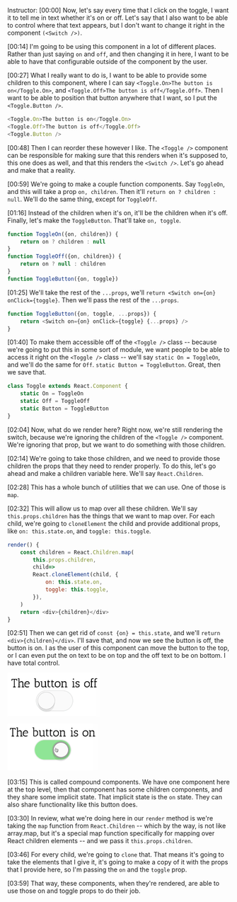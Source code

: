 Instructor: [00:00] Now, let's say every time that I click on the toggle, I want it to tell me in text whether it's on or off. Let's say that I also want to be able to control where that text appears, but I don't want to change it right in the component `(<Switch />)`.

[00:14] I'm going to be using this component in a lot of different places. Rather than just saying `on` and `off`, and then changing it in here, I want to be able to have that configurable outside of the component by the user.

[00:27] What I really want to do is, I want to be able to provide some children to this component, where I can say `<Toggle.On>The button is on</Toggle.On>`, and `<Toggle.Off>The button is off</Toggle.Off>`. Then I want to be able to position that button anywhere that I want, so I put the `<Toggle.Button />`.

```js
<Toggle.On>The button is on</Toggle.On>
<Toggle.Off>The button is off</Toggle.Off>
<Toggle.Button />
```
[00:48] Then I can reorder these however I like. The `<Toggle />` component can be responsible for making sure that this renders when it's supposed to, this one does as well, and that this renders the `<Switch />`. Let's go ahead and make that a reality.

[00:59] We're going to make a couple function components. Say `ToggleOn`, and this will take a prop `on, children`. Then it'll `return on ? children : null`. We'll do the same thing, except for `ToggleOff`.

[01:16] Instead of the children when it's on, it'll be the children when it's off. Finally, let's make the `ToggleButton`. That'll take `on, toggle`.

```js
function ToggleOn({on, children}) {
    return on ? children : null
}
function ToggleOff({on, children}) {
    return on ? null : children
}
function ToggleButton({on, toggle})
```

[01:25] We'll take the rest of the `...props`, we'll `return <Switch on={on} onClick={toggle}`. Then we'll pass the rest of the `...props`.

```js
function ToggleButton({on, toggle, ...props}) {
    return <Switch on={on} onClick={toggle} {...props} />
}
```

[01:40] To make them accessible off of the `<Toggle />` class -- because we're going to put this in some sort of module, we want people to be able to access it right on the `<Toggle />` class -- we'll say `static On = ToggleOn`, and we'll do the same for `Off`. `static Button = ToggleButton`. Great, then we save that.

```js
class Toggle extends React.Component {
    static On = ToggleOn
    static Off = ToggleOff
    static Button = ToggleButton
}
```

[02:04] Now, what do we render here? Right now, we're still rendering the switch, because we're ignoring the children of the `<Toggle />` component. We're ignoring that prop, but we want to do something with those children.

[02:14] We're going to take those children, and we need to provide those children the props that they need to render properly. To do this, let's go ahead and make a children variable here. We'll say `React.Children`.

[02:28] This has a whole bunch of utilities that we can use. One of those is `map`.

[02:32] This will allow us to map over all these children. We'll say `this.props.children` has the things that we want to map over. For each child, we're going to `cloneElement` the child and provide additional props, like `on: this.state.on`, and `toggle: this.toggle`.

```js
render() {
    const children = React.Children.map(
        this.props.children,
        child=>
        React.cloneElement(child, {
            on: this.state.on,
            toggle: this.toggle,
        }),
    )
    return <div>{children}</div>
}
```

[02:51] Then we can get rid of `const {on} = this.state`, and we'll `return <div>{children}</div>`. I'll save that, and now we see the button is off, the button is on. I as the user of this component can move the button to the top, or I can even put the on text to be on top and the off text to be on bottom. I have total control.

![Button Off](../images/react-write-compound-components-button-off.png)

![Button On](../images/react-write-compound-components-button-on.png)

[03:15] This is called compound components. We have one component here at the top level, then that component has some children components, and they share some implicit state. That implicit state is the `on` state. They can also share functionality like this button does.

[03:30] In review, what we're doing here in our `render` method is we're taking the `map` function from `React.Children` -- which by the way, is not like array.map, but it's a special map function specifically for mapping over React children elements -- and we pass it `this.props.children`.

[03:46] For every child, we're going to `clone` that. That means it's going to take the elements that I give it, it's going to make a copy of it with the props that I provide here, so I'm passing the `on` and the `toggle` prop.

[03:59] That way, these components, when they're rendered, are able to use those on and toggle props to do their job.